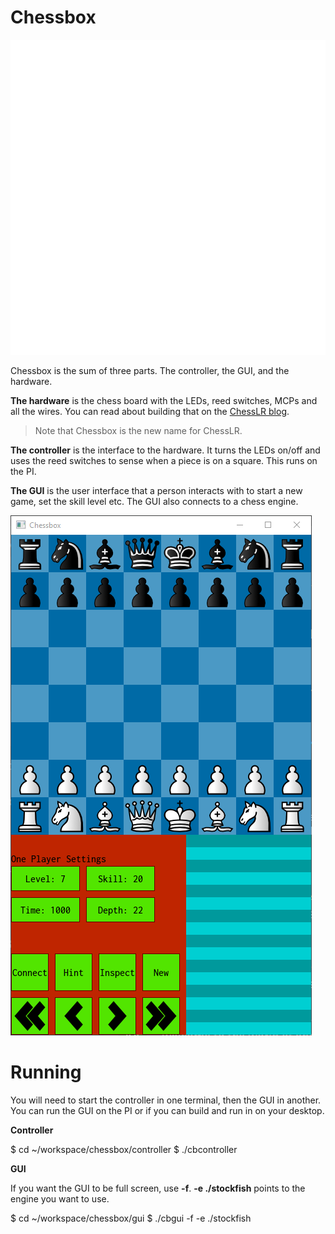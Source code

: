 # Chessbox

![](img/chessbox-box.svg)

Chessbox is the sum of three parts. The controller,  the GUI, and the hardware.

**The hardware** is the chess board with the LEDs, reed switches, MCPs and all the wires. You can read about building that on the [ChessLR blog](https://8bitcoder.com/chesslr).

> Note that Chessbox is the new name for ChessLR.

**The controller** is the interface to the hardware. It turns the LEDs on/off and uses the reed switches to sense when a piece is on a square. This runs on the PI.

**The GUI** is the user interface that a person interacts with to start a new game, set the skill level etc. The GUI also connects to a chess engine.  

![](img/gui.png)


# Running
You will need to start the controller in one terminal, then the GUI in another. You can run the GUI on the PI or if you can build and run in on your desktop.

**Controller** 

$ cd ~/workspace/chessbox/controller
$ ./cbcontroller

**GUI**

If you want the GUI to be full screen, use **-f**. **-e ./stockfish** points to the engine you want to use. 

$ cd ~/workspace/chessbox/gui
$ ./cbgui -f -e ./stockfish

